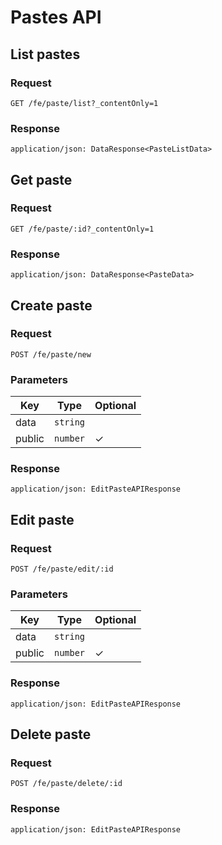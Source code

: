 # Pastes API

## List pastes

### Request

```
GET /fe/paste/list?_contentOnly=1
```

### Response

```
application/json: DataResponse<PasteListData>
```

## Get paste

### Request

```
GET /fe/paste/:id?_contentOnly=1
```

### Response

```
application/json: DataResponse<PasteData>
```

## Create paste

### Request

```
POST /fe/paste/new
```

### Parameters

| Key | Type | Optional |
|-|-|-|
| data | `string` | |
| public | `number` | ✓ |

### Response

```
application/json: EditPasteAPIResponse
```

## Edit paste

### Request

```
POST /fe/paste/edit/:id
```

### Parameters

| Key | Type | Optional |
|-|-|-|
| data | `string` | |
| public | `number` | ✓ |

### Response

```
application/json: EditPasteAPIResponse
```

## Delete paste

### Request

```
POST /fe/paste/delete/:id
```

### Response

```
application/json: EditPasteAPIResponse
```
